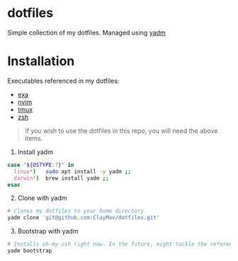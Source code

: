 # dotfiles
Simple collection of my dotfiles. Managed using [yadm](https://github.com/TheLocehiliosan/yadm)

# Installation
Executables referenced in my dotfiles:
* [exa](https://the.exa.website/)
* [nvim](https://neovim.io/)
* [tmux](https://github.com/tmux/tmux)
* [zsh](https://www.zsh.org/)

> If you wish to use the dotfiles in this repo, you will need the above items.

1. Install yadm
```bash
case "${OSTYPE:?}" in
  linux*)   sudo apt install -y yadm ;;
  darwin*)  brew install yadm ;;
esac
```

2. Clone with yadm
```bash
# Clones my dotfiles to your home directory
yadm clone 'git@github.com:ClayMav/dotfiles.git'
```

3. Bootstrap with yadm
```bash
# Installs oh-my-zsh right now. In the future, might tackle the referenced executables listed above.
yadm bootstrap
```
